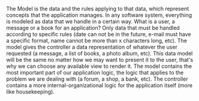 The Model is the data and the rules applying to that data, which represent concepts that the application manages. 
In any software system, everything is modeled as data that we handle in a certain way.
What is a user, a message or a book for an application? 
Only data that must be handled according to specific rules
(date can not be in the future, e-mail must have a specific format, name cannot be more than x characters long, etc).
The model gives the controller a data representation of whatever the user requested (a message, a list of books, a photo album, etc).
This data model will be the same no matter how we may want to present it to the user, that's why we can choose any available view to render it.
The model contains the most important part of our application logic, the logic that applies to the problem we are dealing with (a forum, a shop, a bank, etc).
The controller contains a more internal-organizational logic for the application itself (more like housekeeping).
